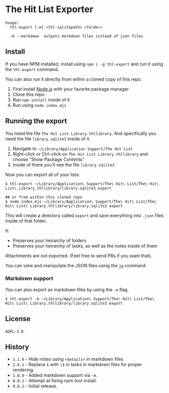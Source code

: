 # The Hit List Exporter

```
Usage:
  thl-export [-m] <thl-sqlitepath> <folder>

  -m --markdown  outputs markdown files instead of json files
```

## Install

If you have NPM installed, install using `npm i -g thl-export` and run it using the `thl-export` command.

You can also run it directly from within a cloned copy of this repo.

1. First install [Node.js](https://nodejs.org/) with your favorite package manager
2. Clone this repo
3. Run `npm install` inside of it
4. Run using `node index.mjs`

## Running the export

You need the file `The Hit List Library.thllibrary`. And specifically you need the file `library.sqlite3` inside of it.

1. Navigate to `~/Library/Application Support/The Hit List`
2. Right-click or Ctrl-click on `The Hit List Library.thllibrary` and choose "Show Package Contents"
3. Inside of there you'll see the file `library.sqlite3`

Now you can export all of your lists:

```
$ thl-export ~/Library/Application\ Support/The\ Hit\ List/The\ Hit\ List\ Library.thllibrary/library.sqlite3 export

## or from within this cloned repo
$ node index.mjs ~/Library/Application\ Support/The\ Hit\ List/The\ Hit\ List\ Library.thllibrary/library.sqlite3 export
```

This will create a directory called `export` and save everything into `.json` files inside of that folder.

It:

- Preserves your heirarchy of folders
- Preserves your heirarchy of tasks, as well as the notes inside of them

Attachments are not exported. (Feel free to send PRs if you want that).

You can view and manipulate the JSON files using the [`jq`](https://jqlang.github.io/jq/) command.

### Markdown support

You can also export as markdown files by using the `-m` flag.

```
$ thl-export -m ~/Library/Application\ Support/The\ Hit\ List/The\ Hit\ List\ Library.thllibrary/library.sqlite3 export
```

## License

`AGPL-3.0`.

## History

- `1.1.0` - Hide notes using `<details>` in markdown files.
- `1.0.1` - Replace `$` with `\$` in tasks in markdown files for proper rendering.
- `1.0.0` - Added markdown support via `-m`.
- `0.0.2` - Attempt at fixing npm tool install.
- `0.0.1` - Initial release.
